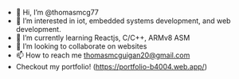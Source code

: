 - 👋 Hi, I’m @thomasmcg77
- 👀 I’m interested in iot, embedded systems development, and web development.
- 🌱 I’m currently learning Reactjs, C/C++, ARMv8 ASM
- 💞️ I’m looking to collaborate on websites
- 📫 How to reach me thomasmcguigan20@gmail.com
- Checkout my portfolio! (https://portfolio-b4004.web.app/)

<!---
thomasmcg77/thomasmcg77 is a ✨ special ✨ repository because its `README.md` (this file) appears on your GitHub profile.
You can click the Preview link to take a look at your changes.
--->

